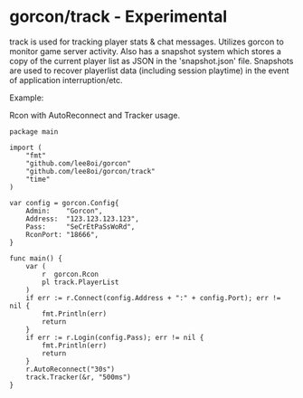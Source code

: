 gorcon/track - Experimental
======

track is used for tracking player stats & chat messages. Utilizes gorcon
to monitor game server activity. Also has a snapshot system which stores a copy of
the current player list as JSON in the 'snapshot.json' file. Snapshots are used
to recover playerlist data (including session playtime) in the event of
application interruption/etc.

Example:

Rcon with AutoReconnect and Tracker usage.

	package main
	
	import (
		"fmt"
		"github.com/lee8oi/gorcon"
		"github.com/lee8oi/gorcon/track"
		"time"
	)
	
	var config = gorcon.Config{
		Admin:    "Gorcon",
		Address:  "123.123.123.123",
		Pass:     "SeCrEtPaSsWoRd",
		RconPort: "18666",
	}
	
	func main() {
		var (
			r  gorcon.Rcon
			pl track.PlayerList
		)
		if err := r.Connect(config.Address + ":" + config.Port); err != nil {
			fmt.Println(err)
			return
		}
		if err := r.Login(config.Pass); err != nil {
			fmt.Println(err)
			return
		}
		r.AutoReconnect("30s")
		track.Tracker(&r, "500ms")
	}